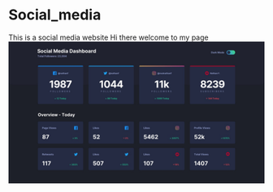 # Social_media
This is a social media website
Hi there welcome to my page
<img src="design/desktop-design-dark.jpg" alt="dark_mode">
